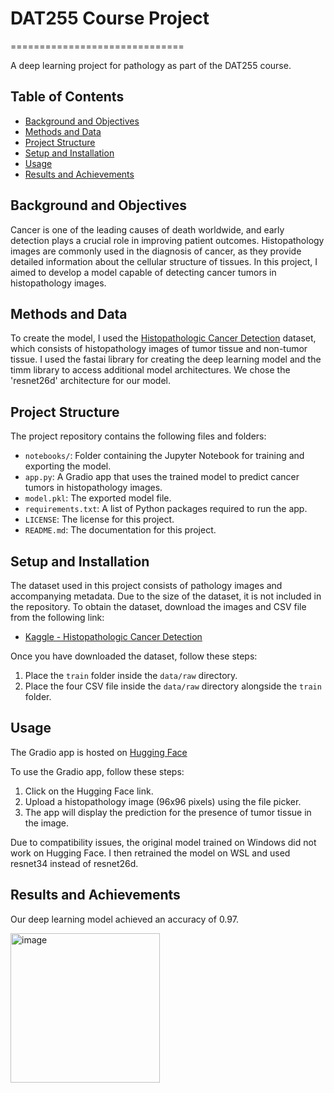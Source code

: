 # DAT255 Course Project
==============================

A deep learning project for pathology as part of the DAT255 course.

## Table of Contents

- [Background and Objectives](#background-and-objectives)
- [Methods and Data](#methods-and-data)
- [Project Structure](#project-structure)
- [Setup and Installation](#setup-and-installation)
- [Usage](#usage)
- [Results and Achievements](#results-and-achievements)

## Background and Objectives

Cancer is one of the leading causes of death worldwide, and early detection plays a crucial role in improving patient outcomes. Histopathology images are commonly used in the diagnosis of cancer, as they provide detailed information about the cellular structure of tissues. In this project, I aimed to develop a model capable of detecting cancer tumors in histopathology images.

## Methods and Data

To create the model, I used the [Histopathologic Cancer Detection](https://www.kaggle.com/competitions/histopathologic-cancer-detection/data) dataset, which consists of histopathology images of tumor tissue and non-tumor tissue. I used the fastai library for creating the deep learning model and the timm library to access additional model architectures. We chose the 'resnet26d' architecture for our model.

## Project Structure

The project repository contains the following files and folders:

- `notebooks/`: Folder containing the Jupyter Notebook for training and exporting the model.
- `app.py`: A Gradio app that uses the trained model to predict cancer tumors in histopathology images.
- `model.pkl`: The exported model file.
- `requirements.txt`: A list of Python packages required to run the app.
- `LICENSE`: The license for this project.
- `README.md`: The documentation for this project.

## Setup and Installation

The dataset used in this project consists of pathology images and accompanying metadata. Due to the size of the dataset, it is not included in the repository. To obtain the dataset, download the images and CSV file from the following link:

- [Kaggle - Histopathologic Cancer Detection](https://www.kaggle.com/competitions/histopathologic-cancer-detection)

Once you have downloaded the dataset, follow these steps:

1. Place the `train` folder inside the `data/raw` directory.
2. Place the four CSV file inside the `data/raw` directory alongside the `train` folder.

## Usage

The Gradio app is hosted on [Hugging Face](https://huggingface.co/spaces/trymbjerkvik/histopath-cancer-detector)

To use the Gradio app, follow these steps:

1. Click on the Hugging Face link.
2. Upload a histopathology image (96x96 pixels) using the file picker.
3. The app will display the prediction for the presence of tumor tissue in the image.

Due to compatibility issues, the original model trained on Windows did not work on Hugging Face. I then retrained the model on WSL and used resnet34 instead of resnet26d.

## Results and Achievements

Our deep learning model achieved an accuracy of 0.97.

<img width="239" alt="image" src="https://user-images.githubusercontent.com/54101071/233719132-5cb80c0d-711a-4f70-a798-f51dfaaf695a.png">
